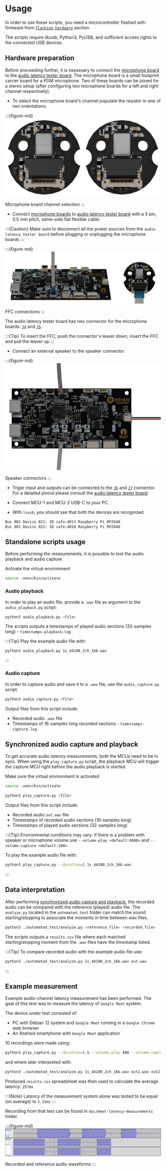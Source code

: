 # Usage

In order to use these scripts, you need a microcontroller flashed with firmware from [`flashing hardware`](./installation.md#flashing-hardware) section.

The scripts require libusb, Python3, PyUSB, and sufficient access rights to the connected USB devices.

## Hardware preparation

Before proceeding further, it is nessesary to connect the [microphone board](https://github.com/antmicro/pdm-microphone-board) to the [audio latency tester board](https://github.com/antmicro/audio-latency-tester-board).
The microphone board is a small footprint carrier board for a PDM microphone. Two of these boards can be joined for a stereo setup (after configuring two microphone boards for a left and right channel respectively).
* To select the microphone board's channel populate the resistor in one of two orientations:

:::{figure-md}
![](img/microphone-channel-selection.png)

Microphone board channel selection
:::

* Connect [microphone boards](https://github.com/antmicro/pdm-microphone-board) to [audio latency tester board](https://github.com/antmicro/audio-latency-tester-board) with a 5 pin, 0.5 mm pitch, same-side flat flexible cable:


:::{Caution}
Make sure to disconnect all the power sources from the `audio latency tester board` before plugging or unplugging the microphone boards
:::

:::{figure-md}
![](img/connection-audio-microphone-board.png)

FFC connections
:::

The audio latency tester board has two connector for the microphone boards:  [`J4`](#J4) and [`J5`](#J5).

:::{Tip}
To insert the FFC, push the connector's leaver down, insert the FFC and pull the leaver up
:::

* Connect an external speaker to the speaker connector:

:::{figure-md}
![](img/speaker-conn.png)

Speaker connectors
:::

* Triger input and outputs can be connected to the  [`J6`](#J6) and [`J7`](#J7) connector. For a detailed pinout please consult the [audio latency tester board](https://github.com/antmicro/audio-latency-tester-board).

* Connect MCU-1 and MCU-2 USB-C to your PC.

* With `lsusb`, you should see that both the devices are recognized

```console
Bus 001 Device 021: ID cafe:4011 Raspberry Pi RP2040
Bus 001 Device 022: ID cafe:4010 Raspberry Pi RP2040
```

## Standalone scripts usage

Before performing the measurements, it is possible to test the audio playback and audio capture

Activate the virtual environment
```sh
source .venv/bin/activate
```

### Audio playback

In order to play an audio file, provide a `.wav` file as argument to the `audio_playback.py` script:

```sh
python3 audio_playback.py <file>
```

The scripts outputs a timestamps of played audio sections (32-samples long) - `timestamps-playback.log`

:::{Tip}
Play the example audio file with:
```sh
python3 audio_playback.py 1s_44100_2ch_16b.wav 
```
:::

### Audio capture

In order to capture audio and save it to a `.wav` file, use the `audio_capture.py` script:

```sh
python3 audio_capture.py <file>
```

Output files from this script include: 

* Recorded audio `.wav` file 
* Timestamps of 16-samples long recorded sections - `timestamps-capture.log`


## Synchronized audio capture and playback

To get accurate audio latency measurements, both the MCUs need to be in sync. When using the `play_capture.py` script, the playback MCU will trigger the capture MCU right before the audio playback is started.

Make sure the virtual environment is activated
```sh
source .venv/bin/activate
```


```sh
python3 play_capture.py <file>
```

Output files from this script include: 

* Recorded audio `out.wav` file 
* Timestamps of recorded audio sections (16-samples long)
* Timestamps of played audio sections (32-samples long)

:::{Tip}
Environmental conditions may vary. If there is a problem with speaker or microphone volume use `--volume-play <default:4000>` and `--volume-capture <default:100>`. 

To play the example audio file with:
```sh
python3 play_capture.py --duration=1 1s_44100_2ch_16b.wav 
```
:::

## Data interpretation

After performing [synchronized audio capture and playback](#synchronized-audio-capture-and-playback), the recorded audio can be compared with the reference (played) audio file. The `analyze.py` located in the `automated_test` folder can match the sound starting/stopping to associate the moments in time between wav files.

```sh
python3 ./automated_test/analyze.py <reference_file> <recorded_file>
```

The scripts outputs a `results.csv` file where each matched starting/stopping moment from the `.wav` files have the timestamp listed.

:::{Tip}
To compare recorded audio with the example audio file use:
```sh
python3 ./automated_test/analyze.py 1s_44100_2ch_16b.wav out.wav
```
:::



## Example measurement

Example audio-channel latency measurement has been performed. The goal of this test was to measure the latency of `Google Meet` system.

The device under test consisted of:

* PC with Debian 12 system and `Google Meet` running in a `Google Chrome` web browser
* An Android smartphone with `Google Meet` application

10 recordings were made using:

```sh
python3 play_capture.py --duration=1.5 --volume-play 400 --volume-capture 200 1s_44100_2ch_16b.wav --out-wav out1.wav
```

and where later interpreted with:

```sh
python3 ./automated_test/analyze.py 1s_44100_2ch_16b.wav out1.wav out2.wav out3.wav out4.wav out5.wav out6.wav out7.wav out8.wav out9.wav out10.wav
```

Produced `results.csv` spreadsheet was then used to calculate the average latency: `257ms`

:::{Note}
Latency of the measurement system alone was tested to be equal (on average) to `3.31ms` 
:::

Recording from that test can be found in `doc/meet-latency-measurements` folder.

:::{figure-md}
![](img/example-audio-latancy.png)

Recorded and reference audio waveforms
:::